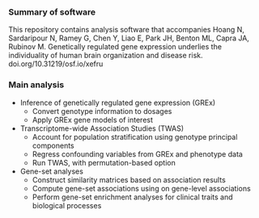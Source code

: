 ### Summary of software

This repository contains analysis software that accompanies Hoang N, Sardaripour N, Ramey G, Chen Y, Liao E, Park JH, Benton ML, Capra JA, Rubinov M. Genetically regulated gene expression underlies the individuality of human brain organization and disease risk. doi.org/10.31219/osf.io/xefru

### Main analysis

- Inference of genetically regulated gene expression (GREx)
    - Convert genotype information to dosages 
    - Apply GREx gene models of interest 
- Transcriptome-wide Association Studies (TWAS) 
    - Account for population stratification using genotype principal components 
    - Regress confounding variables from GREx and phenotype data
    - Run TWAS, with permutation-based option 
- Gene-set analyses 
    - Construct similarity matrices based on association results
    - Compute gene-set associations using on gene-level associations 
    - Perform gene-set enrichment analyses for clinical traits and biological processes
